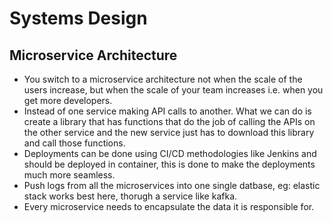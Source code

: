 # Systems Design

## Microservice Architecture
 - You switch to a microservice architecture not when the scale of the users increase, but when the scale of your team increases i.e. when you get more developers.
 - Instead of one service making API calls to another. What we can do is create a library that has functions that do the job of calling the APIs on the other service and the new service just has to download this library and call those functions.
 - Deployments can be done using CI/CD methodologies like Jenkins and should be deployed in container, this is done to make the deployments much more seamless.
 - Push logs from all the microservices into one single datbase, eg: elastic stack works best here, thorugh a service like kafka.
 - Every microservice needs to encapsulate the data it is responsible for.